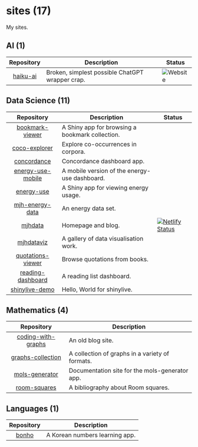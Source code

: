 # sites (17)

My sites.

## AI (1)

| Repository                                           | Description                                              | Status                                                                                                        |
| :--------------------------------------------------: | -------------------------------------------------------- | ------------------------------------------------------------------------------------------------------------- |
| [haiku-ai](https://fossil-harvest-mambo.glitch.me/)  | Broken, simplest possible ChatGPT wrapper crap.          | ![Website](https://img.shields.io/website?url=https%3A%2F%2Ffossil-harvest-mambo.glitch.me%2F&label=haiku-ai) |


## Data Science (11)

| Repository                                                              | Description                                                               | Status                                                                                                                                                       |
| :---------------------------------------------------------------------: | ------------------------------------------------------------------------- | ------------------------------------------------------------------------------------------------------------------------------------------------------------ |
| [bookmark-viewer](https://mhenderson.shinyapps.io/bookmark-viewer/)     | A Shiny app for browsing a bookmark collection.                           |                                                                                                                                                              |
| [coco-explorer](https://mhenderson.shinyapps.io/coco-explorer/)         | Explore co-occurrences in corpora.                                        |                                                                                                                                                              |
| [concordance](https://mhenderson.shinyapps.io/concordance/)             | Concordance dashboard app.                                                |                                                                                                                                                              |
| [energy-use-mobile](https://mhenderson.shinyapps.io/energy-use-mobile/) | A mobile version of the energy-use dashboard.                             |                                                                                                                                                              |
| [energy-use](https://mhenderson.shinyapps.io/energy-use/)               | A Shiny app for viewing energy usage.                                     |                                                                                                                                                              |
| [mjh-energy-data](https://mjh-energy-data.netlify.app/)                 | An energy data set.                                                       |                                                                                                                                                              |
| [mjhdata](https://mjhdata.netlify.app/)                                 | Homepage and blog.                                                        | [![Netlify Status](https://api.netlify.com/api/v1/badges/21f30f9e-79dc-4447-91b3-2badd77b8de6/deploy-status)](https://app.netlify.com/sites/mjhdata/deploys) |
| [mjhdataviz](https://mjhdataviz.netlify.app/)                           | A gallery of data visualisation work.                                     |                                                                                                                                                              |
| [quotations-viewer](https://mhenderson.shinyapps.io/quotations-viewer/) | Browse quotations from books.                                             |                                                                                                                                                              |
| [reading-dashboard](http://rpubs.com/mhenderson/reading-dashboard)      | A reading list dashboard.                                                 |                                                                                                                                                              |
| [shinylive-demo](https://mhenderson.github.io/shinylive-demo/)          | Hello, World for shinylive.                                               |                                                                                                                                                              |

## Mathematics (4)

| Repository                                                              | Description                                            |
| :---------------------------------------------------------------------: | ------------------------------------------------------ |
| [coding-with-graphs](https://coding-with-graphs.netlify.app/)           | An old blog site.                                      |
| [graphs-collection](http://mhenderson.github.io/graphs-collection/)     | A collection of graphs in a variety of formats.        |
| [mols-generator](https://mols-generator.netlify.app/)                   | Documentation site for the mols-generator app.         |
| [room-squares](https://room-squares.netlify.app/)                       | A bibliography about Room squares.                     |
 
## Languages (1)

| Repository                                           | Description                                              |
| :--------------------------------------------------: | -------------------------------------------------------- |
| [bonho](https://bonho.netlify.app/)                  | A Korean numbers learning app.                           |

